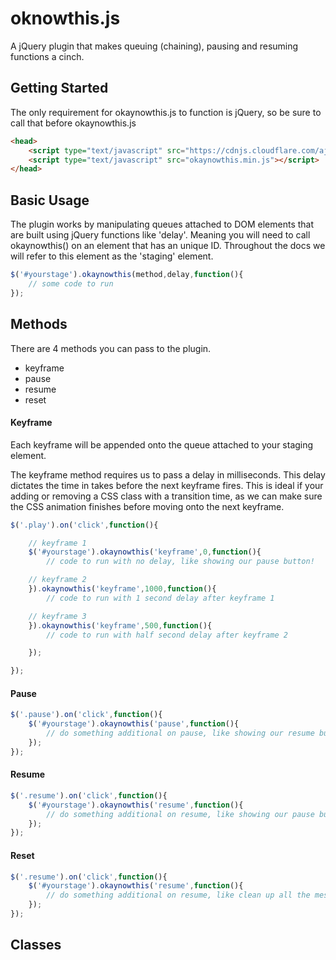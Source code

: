 # oknowthis.js
A jQuery plugin that makes queuing (chaining), pausing and resuming functions a cinch.

## Getting Started
The only requirement for okaynowthis.js to function is jQuery, so be sure to call that before okaynowthis.js

```html
<head>
	<script type="text/javascript" src="https://cdnjs.cloudflare.com/ajax/libs/jquery/3.1.0/jquery.min.js"></script>
	<script type="text/javascript" src="okaynowthis.min.js"></script>
</head>
```

## Basic Usage
The plugin works by manipulating queues attached to DOM elements that are built using jQuery functions like 'delay'. Meaning you will need to call okaynowthis() on an element that has an unique ID. Throughout the docs we will refer to this element as the 'staging' element.

```javascript
$('#yourstage').okaynowthis(method,delay,function(){
	// some code to run
});
```

## Methods
There are 4 methods you can pass to the plugin.
* keyframe
* pause
* resume
* reset

#### Keyframe
Each keyframe will be appended onto the queue attached to your staging element.

The keyframe method requires us to pass a delay in milliseconds. This delay dictates the time in takes before the next keyframe fires. This is ideal if your adding or removing a CSS class with a transition time, as we can make sure the CSS animation finishes before moving onto the next keyframe.

```javascript
$('.play').on('click',function(){

	// keyframe 1
	$('#yourstage').okaynowthis('keyframe',0,function(){
		// code to run with no delay, like showing our pause button!

	// keyframe 2
	}).okaynowthis('keyframe',1000,function(){
		// code to run with 1 second delay after keyframe 1

	// keyframe 3
	}).okaynowthis('keyframe',500,function(){
		// code to run with half second delay after keyframe 2

	});

});
```

#### Pause
```javascript
$('.pause').on('click',function(){
	$('#yourstage').okaynowthis('pause',function(){
		// do something additional on pause, like showing our resume button!
	});
});
```

#### Resume
```javascript
$('.resume').on('click',function(){
	$('#yourstage').okaynowthis('resume',function(){
		// do something additional on resume, like showing our pause button!
	});
});
```

#### Reset
```javascript
$('.resume').on('click',function(){
	$('#yourstage').okaynowthis('resume',function(){
		// do something additional on resume, like clean up all the mess we probably made!
	});
});
```

## Classes
